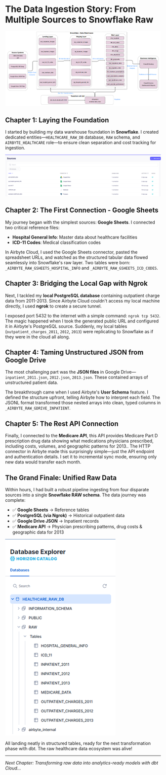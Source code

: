 # The Data Ingestion Story: From Multiple Sources to Snowflake Raw

![Architecture](/docs/ELT_architecture.png)

## Chapter 1: Laying the Foundation

I started by building my data warehouse foundation in **Snowflake**. I created dedicated entities—`HEALTHCARE_RAW_DB` database, `RAW` schema, and `AIRBYTE_HEALTHCARE` role—to ensure clean separation and cost tracking for ingestion.

![Sources](/docs/sources_airbyte.png)

## Chapter 2: The First Connection - Google Sheets

My journey began with the simplest sources: **Google Sheets**. I connected two critical reference files:
- **Hospital General Info**: Master data about healthcare facilities
- **ICD-11 Codes**: Medical classification codes

In Airbyte Cloud, I used the Google Sheets connector, pasted the spreadsheet URLs, and watched as the structured tabular data flowed seamlessly into Snowflake's raw layer. Two tables were born: `_AIRBYTE_RAW_GSHEETS_HOSPITAL_INFO` and `_AIRBYTE_RAW_GSHEETS_ICD_CODES`.

## Chapter 3: Bridging the Local Gap with Ngrok

Next, I tackled my **local PostgreSQL database** containing outpatient charge data from 2011-2013. Since Airbyte Cloud couldn't access my local machine directly, I used **ngrok** to create a secure tunnel. 

I exposed port 5432 to the internet with a simple command: `ngrok tcp 5432`. The magic happened when I took the generated public URL and configured it in Airbyte's PostgreSQL source. Suddenly, my local tables (`outpatient_charges_2011`, `2012`, `2013`) were replicating to Snowflake as if they were in the cloud all along.

## Chapter 4: Taming Unstructured JSON from Google Drive

The most challenging part was the **JSON files** in Google Drive—`inpatient_2011.json`, `2012.json`, `2013.json`. These contained arrays of unstructured patient data. 

The breakthrough came when I used Airbyte's **User Schema** feature. I defined the structure upfront, telling Airbyte how to interpret each field. The JSONL format transformed those nested arrays into clean, typed columns in `_AIRBYTE_RAW_GDRIVE_INPATIENT`.

## Chapter 5: The Rest API Connection

Finally, I connected to the **Medicare API**, this API provides Medicare Part D prescription drug data showing what medications physicians prescribed, including costs, volumes, and geographic patterns for 2013.. The HTTP connector in Airbyte made this surprisingly simple—just the API endpoint and authentication details. I set it to incremental sync mode, ensuring only new data would transfer each month.

## The Grand Finale: Unified Raw Data

Within hours, I had built a robust pipeline ingesting from four disparate sources into a single **Snowflake RAW schema**. The data journey was complete:

- ✅ **Google Sheets** → Reference tables
- ✅ **PostgreSQL (via Ngrok)** → Historical outpatient data  
- ✅ **Google Drive JSON** → Inpatient records
- ✅ **Medicare API** → Physician prescribing patterns, drug costs & geographic data for 2013

![Snowflake](/docs/snowflake_db_raw.png)

All landing neatly in structured tables, ready for the next transformation phase with dbt. The raw healthcare data ecosystem was alive!

---
*Next Chapter: Transforming raw data into analytics-ready models with dbt Cloud...*